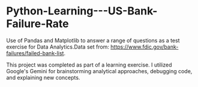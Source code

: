 # Python-Learning---US-Bank-Failure-Rate
Use of Pandas and Matplotlib to answer a range of questions as a test exercise for Data Analytics.Data set from: https://www.fdic.gov/bank-failures/failed-bank-list. 

This project was completed as part of a learning exercise. I utilized Google's Gemini for brainstorming analytical approaches, debugging code, and explaining new concepts.
